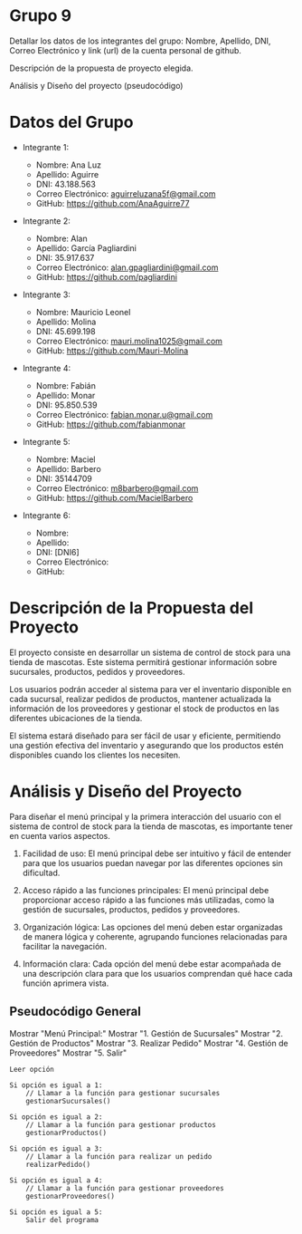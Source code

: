 # Grupo 9

Detallar los datos de los integrantes del grupo: Nombre, Apellido, DNI, Correo Electrónico y link (url) de la cuenta personal de github.

Descripción de la propuesta de proyecto elegida.

Análisis y Diseño del proyecto (pseudocódigo)

# Datos del Grupo

- Integrante 1:
  - Nombre: Ana Luz 
  - Apellido: Aguirre
  - DNI: 43.188.563
  - Correo Electrónico: aguirreluzana5f@gmail.com
  - GitHub: https://github.com/AnaAguirre77

- Integrante 2:
  - Nombre: Alan 
  - Apellido: García Pagliardini
  - DNI: 35.917.637
  - Correo Electrónico: alan.gpagliardini@gmail.com
  - GitHub: https://github.com/pagliardini

- Integrante 3:
  - Nombre: Mauricio Leonel
  - Apellido: Molina
  - DNI: 45.699.198
  - Correo Electrónico: mauri.molina1025@gmail.com
  - GitHub: https://github.com/Mauri-Molina

- Integrante 4:
  - Nombre: Fabián 
  - Apellido: Monar
  - DNI: 95.850.539
  - Correo Electrónico: fabian.monar.u@gmail.com
  - GitHub: https://github.com/fabianmonar

- Integrante 5:
  - Nombre: Maciel 
  - Apellido: Barbero
  - DNI: 35144709
  - Correo Electrónico: m8barbero@gmail.com
  - GitHub: https://github.com/MacielBarbero

- Integrante 6:
  - Nombre:  
  - Apellido: 
  - DNI: [DNI6]
  - Correo Electrónico:  
  - GitHub: 

# Descripción de la Propuesta del Proyecto
El proyecto consiste en desarrollar un sistema de control de stock para una tienda de mascotas. Este sistema permitirá gestionar información sobre sucursales, productos, pedidos y proveedores.

Los usuarios podrán acceder al sistema para ver el inventario disponible en cada sucursal, realizar pedidos de productos, mantener actualizada la información de los proveedores y gestionar el stock de productos en las diferentes ubicaciones de la tienda.

El sistema estará diseñado para ser fácil de usar y eficiente, permitiendo una gestión efectiva del inventario y asegurando que los productos estén disponibles cuando los clientes los necesiten.

# Análisis y Diseño del Proyecto
Para diseñar el menú principal y la primera interacción del usuario con el sistema de control de stock para la tienda de mascotas, es importante tener en cuenta varios aspectos. 

1. Facilidad de uso: El menú principal debe ser intuitivo y fácil de entender para que los usuarios puedan navegar por las diferentes opciones sin dificultad.

2. Acceso rápido a las funciones principales: El menú principal debe proporcionar acceso rápido a las funciones más utilizadas, como la gestión de sucursales, productos, pedidos y proveedores.

3. Organización lógica: Las opciones del menú deben estar organizadas de manera lógica y coherente, agrupando funciones relacionadas para facilitar la navegación.

4. Información clara: Cada opción del menú debe estar acompañada de una descripción clara para que los usuarios comprendan qué hace cada función aprimera vista.
   
## Pseudocódigo General
Mostrar "Menú Principal:"
    Mostrar "1. Gestión de Sucursales"
    Mostrar "2. Gestión de Productos"
    Mostrar "3. Realizar Pedido"
    Mostrar "4. Gestión de Proveedores"
    Mostrar "5. Salir"
    
    Leer opción
    
    Si opción es igual a 1:
        // Llamar a la función para gestionar sucursales
        gestionarSucursales()
    
    Si opción es igual a 2:
        // Llamar a la función para gestionar productos
        gestionarProductos()
    
    Si opción es igual a 3:
        // Llamar a la función para realizar un pedido
        realizarPedido()
    
    Si opción es igual a 4:
        // Llamar a la función para gestionar proveedores
        gestionarProveedores()
    
    Si opción es igual a 5:
        Salir del programa
